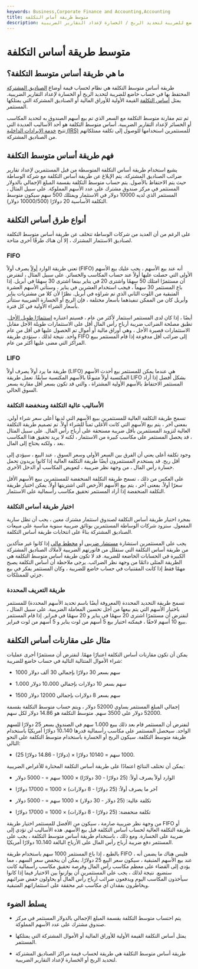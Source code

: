 ```yaml
---
keywords: Business,Corporate Finance and Accounting,Accounting
title: متوسط طريقة أساس التكلفة
description: طريقة أساس متوسط التكلفة هي نظام لحساب قيمة مواقف الصناديق المشتركة في حساب خاضع للضريبة لتحديد الربح / الخسارة لإعداد التقارير الضريبية.
---
```


# متوسط طريقة أساس التكلفة
## ما هي طريقة أساس متوسط التكلفة؟

طريقة أساس متوسط التكلفة هي نظام لحساب قيمة أوضاع [الصناديق المشتركة](/mutualfund) المحتفظ بها في حساب خاضع للضريبة لتحديد الربح أو الخسارة لإعداد التقارير الضريبية. يمثل [أساس التكلفة](/costbasis) القيمة الأولية للأوراق المالية أو الصناديق المشتركة التي يمتلكها المستثمر.

ثم تتم مقارنة متوسط التكلفة مع السعر الذي تم بيع أسهم الصندوق به لتحديد المكاسب أو الخسائر لإعداد التقارير الضريبية. أساس متوسط التكلفة هو أحد الأساليب العديدة التي تتيح [خدمة الإيرادات الداخلية (IRS)](/irs) للمستثمرين استخدامها للوصول إلى تكلفة ممتلكاتهم من الصناديق المشتركة.

## فهم طريقة أساس متوسط التكلفة

يشيع استخدام طريقة أساس التكلفة المتوسطة من قبل المستثمرين لإعداد تقارير ضرائب الصناديق المشتركة. يتم الإبلاغ عن طريقة أساس التكلفة مع شركة الوساطة حيث يتم الاحتفاظ بالأصول. يتم حساب متوسط التكلفة بقسمة المبلغ الإجمالي بالدولار المستثمر في مركز صندوق مشترك على عدد الأسهم المملوكة. على سبيل المثال ، المستثمر الذي لديه 10000 دولار في الاستثمار ويمتلك 500 سهم سيكون متوسط التكلفة الأساسية 20 دولارًا (10000/500 دولار).

## أنواع طرق أساس التكلفة

على الرغم من أن العديد من شركات الوساطة تتخلف عن طريقة أساس متوسط التكلفة لصناديق الاستثمار المشترك ، إلا أن هناك طرقًا أخرى متاحة.

### FIFO

تعني طريقة الوارد [أولاً](/fifo) يصرف أولاً (FIFO) أنه عند بيع الأسهم ، يجب عليك بيع الأسهم الأولى التي حصلت عليها أولاً عند حساب المكاسب والخسائر. على سبيل المثال ، لنفترض أن مستثمرًا امتلك 50 سهمًا واشترى 20 في يناير بينما اشترى 30 سهمًا في أبريل. إذا باع المستثمر 30 سهماً ، فيجب استخدام العشرين في يناير ، وستأتي الأسهم العشرة المتبقية من اللوت الثاني الذي تم شراؤه في أبريل. نظرًا لأن كلا من مشتريات يناير وأبريل كان من الممكن تنفيذهما بأسعار مختلفة ، فإن الربح أو الخسارة الضريبية ستتأثر بأسعار الشراء الأولية في كل فترة.

أيضًا ، إذا كان لدى المستثمر استثمار لأكثر من عام ، فسيتم اعتباره [استثمارًا طويل الأجل](/longterminvestments). تطبق مصلحة الضرائب ضريبة أرباح رأس المال أقل على الاستثمارات طويلة الأجل مقابل الاستثمارات قصيرة الأجل ، وهي أوراق مالية أو أموال تم الحصول عليها في أقل من عام واحد. نتيجة لذلك ، ستؤدي طريقة FIFO إلى ضرائب أقل مدفوعة إذا قام المستثمر ببيع المراكز التي مضى عليها أكثر من عام.

### LIFO

طريقة ما يرد أولاً يصرف أولاً (LIFO) هي عندما يمكن للمستثمر بيع أحدث الأسهم المكتسبة أولاً متبوعًا بالأسهم المكتسبة سابقًا. تعمل طريقة LIFO بشكل أفضل إذا أراد المستثمر الاحتفاظ بالأسهم الأولية المشتراة ، والتي قد تكون بسعر أقل مقارنة بسعر السوق الحالي.

### الأساليب عالية التكلفة ومنخفضة التكلفة

تسمح طريقة التكلفة العالية للمستثمرين ببيع الأسهم التي لديها أعلى سعر شراء أولي. بمعنى آخر ، يتم بيع الأسهم التي كانت الأغلى ثمناً للشراء أولاً. تم تصميم طريقة التكلفة العالية لتزويد المستثمرين بأقل ضريبة مستحقة على أرباح رأس المال. على سبيل المثال ، قد يحصل المستثمر على مكاسب كبيرة من الاستثمار ، لكنه لا يريد تحقيق هذا المكاسب بعد ، ولكنه يحتاج إلى المال.

وجود تكلفة أعلى يعني أن الفرق بين السعر الأولي وسعر السوق ، عند البيع ، سيؤدي إلى أقل ربح. قد يستخدم المستثمرون أيضًا طريقة التكلفة العالية إذا كانوا يريدون تحمل خسارة رأس المال ، من وجهة نظر ضريبية ، لتعويض المكاسب أو الدخل الأخرى.

على العكس من ذلك ، تسمح طريقة التكلفة المنخفضة للمستثمرين ببيع الأسهم الأقل سعرًا أولاً. بمعنى آخر ، يتم بيع الأسهم الأرخص التي اشتريتها أولاً. يمكن اختيار طريقة التكلفة المنخفضة إذا أراد المستثمر تحقيق مكاسب رأسمالية على الاستثمار.

### اختيار طريقة أساس التكلفة

بمجرد اختيار طريقة أساس التكلفة لصندوق استثمار مشترك معين ، يجب أن تظل سارية المفعول. ستزود شركات الوساطة المستثمرين بوثائق ضريبية سنوية مناسبة على مبيعات الصناديق المشتركة بناءً على انتخابات طريقة أساس التكلفة.

يجب على المستثمرين استشارة [مستشار ضريبي](/taxadvisor) أو [مخطط مالي](/financialplanner) إذا كانوا غير متأكدين من طريقة أساس التكلفة التي ستقلل من فاتورتهم الضريبية لأملاك الصناديق المشتركة الكبيرة في الحسابات الخاضعة للضريبة. قد لا تكون طريقة أساس متوسط التكلفة هي الطريقة المثلى دائمًا من وجهة نظر الضرائب. يرجى ملاحظة أن أساس التكلفة يصبح مهمًا فقط إذا كانت المقتنيات في حساب خاضع للضريبة ، وكان المستثمر يفكر في بيع جزئي للممتلكات.

### طريقة التعريف المحددة

تسمح طريقة التحديد المحددة (المعروفة أيضًا باسم تحديد الأسهم المحددة) للمستثمر باختيار الأسهم التي يتم بيعها من أجل تحسين المعاملة الضريبية. على سبيل المثال ، لنفترض أن مستثمرًا اشترى 20 سهمًا في يناير و 20 سهمًا في فبراير. إذا قام المستثمر ببيع 10 أسهم لاحقًا ، فيمكنه اختيار بيع 5 أسهم من لوت يناير و 5 أسهم من لوت فبراير.

## مثال على مقارنات أساس التكلفة

يمكن أن تكون مقارنات أساس التكلفة اعتبارًا مهمًا. لنفترض أن مستثمرًا أجرى عمليات شراء الأموال المتتالية التالية في حساب خاضع للضريبة:

- 1000 سهم بسعر 30 دولارًا بإجمالي 30 ألف دولار

- 1،000 سهم بسعر 10 دولارات بإجمالي 10،000 دولار

- 1500 سهم بسعر 8 دولارات بإجمالي 12000 دولار

إجمالي المبلغ المستثمر يساوي 52000 دولار ، ويتم حساب متوسط التكلفة بقسمة 52000 دولار على 3500 سهم. متوسط التكلفة هو 14.86 دولار لكل سهم.

لنفترض أن المستثمر قام بعد ذلك ببيع 1،000 سهم في الصندوق بسعر 25 دولارًا للسهم الواحد. سيحصل المستثمر على مكاسب رأسمالية قدرها 10،140 دولارًا أمريكيًا باستخدام طريقة متوسط التكلفة. سيكون الربح أو الخسارة باستخدام متوسط التكلفة على النحو التالي:

- (25 دولارًا - 14.86 دولارًا) × 1000 سهم = 10140 دولارًا.

يمكن أن تختلف النتائج اعتمادًا على طريقة أساس التكلفة المختارة للأغراض الضريبية:

- الوارد أولاً يصرف أولاً: (25 دولارًا - 30 دولارًا) × 1000 سهم = - 5000 دولار

- آخر ما يصرف أولاً: (25 دولارًا - 8 دولارات) × 1000 = 17000 دولارًا

- تكلفة عالية: (25 دولار - 30 دولار) × 1000 سهم = - 5000 دولار

- تكلفة منخفضة: (25 دولارًا - 8 دولارات) × 1000 = 17000 دولارًا

من وجهة نظر ضريبية صارمة ، سيكون من الأفضل للمستثمر اختيار طريقة FIFO أو طريقة التكلفة العالية لحساب أساس التكلفة قبل بيع الأسهم. هذه الأساليب لن تؤدي إلى ضريبة على الخسارة. ومع ذلك ، باستخدام طريقة أساس متوسط التكلفة ، يجب على المستثمر دفع ضريبة أرباح رأس المال على الأرباح البالغة 10،140 دولارًا أمريكيًا.

بالطبع ، إذا باع المستثمر 1000 سهم باستخدام طريقة FIFO ، فليس هناك ما يضمن أنه عند بيع الأسهم المتبقية ، سيكون سعر البيع 25 دولارًا. يمكن أن ينخفض سعر السهم ، مما يؤدي إلى القضاء على معظم مكاسب رأس المال وفرصة تحقيق مكاسب رأسمالية كانت ستضيع. نتيجة لذلك ، يجب على المستثمرين أن يوازنوا بين الاختيار فيما إذا كانوا سيأخذون المكاسب اليوم ويدفعون ضرائب أرباح رأس المال أو يحاولون خفض ضرائبهم ويخاطرون بفقدان أي مكاسب غير محققة على استثماراتهم المتبقية.

## يسلط الضوء

- يتم احتساب متوسط التكلفة بقسمة المبلغ الإجمالي بالدولار المستثمر في مركز صندوق مشترك على عدد الأسهم المملوكة.

- يمثل أساس التكلفة القيمة الأولية للأوراق المالية أو الأموال المشتركة التي يمتلكها المستثمر.

- طريقة أساس متوسط التكلفة هي طريقة لحساب قيمة مراكز الصناديق المشتركة لتحديد الربح أو الخسارة لإعداد التقارير الضريبية.

